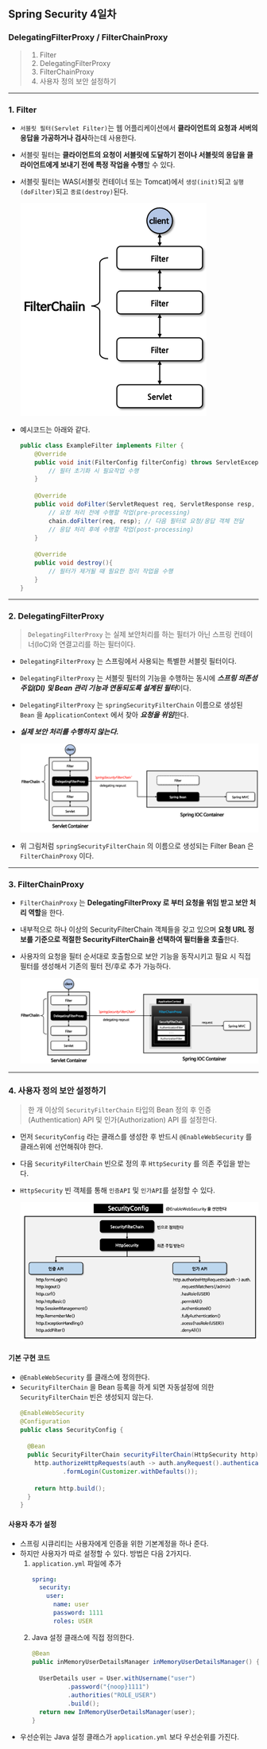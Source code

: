 ## Spring Security 4일차

### DelegatingFilterProxy / FilterChainProxy
> 1. Filter
> 2. DelegatingFilterProxy
> 3. FilterChainProxy
> 4. 사용자 정의 보안 설정하기
---
### 1. Filter
- `서블릿 필터(Servlet Filter)`는 웹 어플리케이션에서 **클라이언트의 요청과 서버의 응답을 가공하거나 검사**하는데 사용한다.
- 서블릿 필터는 **클라이언트의 요청이 서블릿에 도달하기 전이나 서블릿의 응답을 클라이언트에게 보내기 전에 특정 작업을 수행**할 수 있다.
- 서블릿 필터는 WAS(서블릿 컨테이너 또는 Tomcat)에서 `생성(init)`되고 `실행(doFilter)`되고 `종료(destroy)`된다.

    ![img.png](../static/images/day04/img01.png)
- 예시코드는 아래와 같다.
    ```java
    public class ExampleFilter implements Filter {
        @Override
        public void init(FilterConfig filterConfig) throws ServletException {
            // 필터 초기화 시 필요작업 수행
        }
    
        @Override
        public void doFilter(ServletRequest req, ServletResponse resp, FilterChain chain) throws IOException, ServletException {
            // 요청 처리 전에 수행할 작업(pre-processing)
            chain.doFilter(req, resp); // 다음 필터로 요청/응답 객체 전달
            // 응답 처리 후에 수행할 작업(post-processing)
        }
        
        @Override
        public void destroy(){
            // 필터가 제거될 때 필요한 정리 작업을 수행
        }
    }
    ```
---
### 2. DelegatingFilterProxy
> `DelegatingFilterProxy` 는 실제 보안처리를 하는 필터가 아닌 스프링 컨테이너(IoC)와 연결고리를 하는 필터이다.

- `DelegatingFilterProxy` 는 스프링에서 사용되는 특별한 서블릿 필터이다.
- `DelegatingFilterProxy` 는 서블릿 필터의 기능을 수행하는 동시에 ***스프링 의존성 주입(DI) 및 Bean 관리 기능과 연동되도록 설계된 필터***이다.
- `DelegatingFilterProxy` 는 `springSecurityFilterChain` 이름으로 생성된 `Bean` 을 `ApplicationContext` 에서 찾아 ***요청을 위임***한다.
- _**실제 보안 처리를 수행하지 않는다.**_

    ![img_1.png](../static/images/day04/img02.png)
- 위 그림처럼 `springSecurityFilterChain` 의 이름으로 생성되는 Filter Bean 은 `FilterChainProxy` 이다.
---
### 3. FilterChainProxy
- `FilterChainProxy` 는 **DelegatingFilterProxy 로 부터 요청을 위임 받고 보안 처리 역할**을 한다.
- 내부적으로 하나 이상의 SecurityFilterChain 객체들을 갖고 있으며 **요청 URL 정보를 기준으로 적절한 SecurityFilterChain을 선택하여 필터들을 호출**한다.
- 사용자의 요청을 필터 순서대로 호출함으로 보안 기능을 동작시키고 필요 시 직접 필터를 생성해서 기존의 필터 전/후로 추가 가능하다.

  ![img.png](../static/images/day04/img03.png)
---
### 4. 사용자 정의 보안 설정하기
> 한 개 이상의 `SecurityFilterChain` 타입의 Bean 정의 후 인증(Authentication) API 및 인가(Authorization) API 를 설정한다.

- 먼저 `SecurityConfig` 라는 클래스를 생성한 후 반드시 `@EnableWebSecurity` 를 클래스위에 선언해줘야 한다.
- 다음 `SecurityFilterChain` 빈으로 정의 후 `HttpSecurity` 를 의존 주입을 받는다.
- `HttpSecurity` 빈 객체를 통해 `인증API` 및 `인가API`를 설정할 수 있다.

  ![img.png](../static/images/day04/img04.png)

#### 기본 구현 코드
- `@EnableWebSecurity` 를 클래스에 정의한다.
- `SecurityFilterChain` 을 Bean 등록을 하게 되면 자동설정에 의한 `SecurityFilterChain` 빈은 생성되지 않는다.
  ```java
  @EnableWebSecurity
  @Configuration
  public class SecurityConfig {
  
    @Bean
    public SecurityFilterChain securityFilterChain(HttpSecurity http) throws Exception {
      http.authorizeHttpRequests(auth -> auth.anyRequest().authenticated())
              .formLogin(Customizer.withDefaults());
      
      return http.build();
    }
  }
  ```

#### 사용자 추가 설정
- 스프링 시큐리티는 사용자에게 인증을 위한 기본계정을 하나 준다.
- 하지만 사용자가 따로 설정할 수 있다. 방법은 다음 2가지다.
  1. `application.yml` 파일에 추가
     ```yaml
     spring:
       security:
         user:
           name: user
           password: 1111
           roles: USER
     ```
  2. Java 설정 클래스에 직접 정의한다.
     ```java
     @Bean
     public inMemoryUserDetailsManager inMemoryUserDetailsManager() {
  
       UserDetails user = User.withUsername("user")
               .password("{noop}1111")
               .authorities("ROLE_USER")
               .build();
       return new InMemoryUserDetailsManager(user);
     }
     ```
- 우선순위는 Java 설정 클래스가 `application.yml` 보다 우선순위를 가진다.
